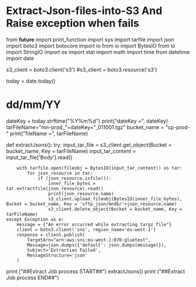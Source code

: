 # Extract-Json-files-into-S3 And Raise exception when fails


from __future__ import print_function
import sys
import tarfile
import json
import boto3
import botocore
import io
from io import BytesIO
from io import StringIO
import os
import stat
import math
import time
from datetime import date


s3_client = boto3.client('s3')
#s3_client = boto3.resource('s3')

today = date.today()
# dd/mm/YY
dateKey = today.strftime("%Y%m%d")
print("dateKey =", dateKey)
tarFileName="mn-prod_"+dateKey+"_011001.tgz"
bucket_name = "cp-prod-"
print("fileName =", tarFileName)


    
def extractJsons():
    try:
        input_tar_file = s3_client.get_object(Bucket = bucket_name, Key = tarFileName)
        input_tar_content = input_tar_file['Body'].read()
    
        with tarfile.open(fileobj = BytesIO(input_tar_content)) as tar:
            for json_resource in tar:
                if (json_resource.isfile()):
                    inner_file_bytes = tar.extractfile(json_resource).read()
                    print(json_resource.name)
                    s3_client.upload_fileobj(BytesIO(inner_file_bytes), Bucket = bucket_name, Key = 'sftp_json/mndb/'+json_resource.name) 
                    s3_client.delete_object(Bucket = bucket_name, Key = tarFileName)
    except Exception as e:
        message = {"An error occurred while extracting targz file"}
        client = boto3.client('sns', region_name='eu-west-1')
        response = client.publish(
            TargetArn="arn:aws:sns:eu-west-1:070:gluetest",
            Message=json.dumps({'default': json.dumps(message)}),
            Subject='Extraction Failed',
            MessageStructure='json'
        )

print ("##Extract Job process START##")
extractJsons()
print ("##Extract Job process END##")
    
